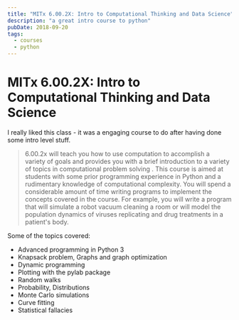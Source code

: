 ```yaml
---
title: "MITx 6.00.2X: Intro to Computational Thinking and Data Science"
description: "a great intro course to python"
pubDate: 2018-09-20
tags:
  - courses
  - python
---
```


# MITx 6.00.2X: Intro to Computational Thinking and Data Science

I really liked this class - it was a engaging course to do after having done some intro level stuff.

> 6.00.2x will teach you how to use computation to accomplish a variety of goals and provides you with a brief introduction to a variety of topics in computational problem solving . This course is aimed at students with some prior programming experience in Python and a rudimentary knowledge of computational complexity. You will spend a considerable amount of time writing programs to implement the concepts covered in the course. For example, you will write a program that will simulate a robot vacuum cleaning a room or will model the population dynamics of viruses replicating and drug treatments in a patient's body.

Some of the topics covered:

- Advanced programming in Python 3
- Knapsack problem, Graphs and graph optimization
- Dynamic programming
- Plotting with the pylab package
- Random walks
- Probability, Distributions
- Monte Carlo simulations
- Curve fitting
- Statistical fallacies
